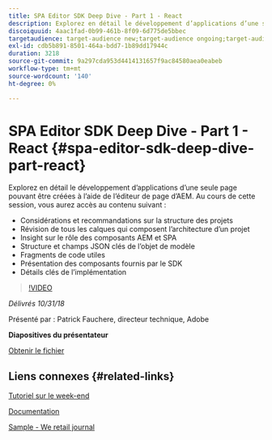 ```yaml
---
title: SPA Editor SDK Deep Dive - Part 1 - React
description: Explorez en détail le développement d’applications d’une seule page pouvant être créées à l’aide de l’éditeur de page d’AEM.
discoiquuid: 4aac1fad-0b99-461b-8f09-6d775de5bbec
targetaudience: target-audience new;target-audience ongoing;target-audience upgrader
exl-id: cdb5b891-8501-464a-bdd7-1b89dd17944c
duration: 3218
source-git-commit: 9a297cda953d4414131657f9ac84580aea0eabeb
workflow-type: tm+mt
source-wordcount: '140'
ht-degree: 0%

---
```


# SPA Editor SDK Deep Dive - Part 1 - React {#spa-editor-sdk-deep-dive-part-react}

Explorez en détail le développement d’applications d’une seule page pouvant être créées à l’aide de l’éditeur de page d’AEM. Au cours de cette session, vous aurez accès au contenu suivant :

* Considérations et recommandations sur la structure des projets
* Révision de tous les calques qui composent l’architecture d’un projet
* Insight sur le rôle des composants AEM et SPA
* Structure et champs JSON clés de l’objet de modèle
* Fragments de code utiles
* Présentation des composants fournis par le SDK
* Détails clés de l’implémentation

>[!VIDEO](https://video.tv.adobe.com/v/25194/?quality=9)

*Délivrés 10/31/18*

Présenté par : Patrick Fauchere, directeur technique, Adobe

**Diapositives du présentateur**

[Obtenir le fichier](assets/aem-gems-spa-editordeepdive-react-10312018.pdf)

## Liens connexes {#related-links}

[Tutoriel sur le week-end](https://experienceleague.adobe.com/docs/experience-manager-learn/getting-started-wknd-tutorial-develop/overview.html?lang=fr)

[Documentation](https://helpx.adobe.com/fr/experience-manager/6-4/sites/developing/using/spa-overview.html)

[Sample - We retail journal](https://github.com/adobe/aem-sample-we-retail-journal)

<!--
[Get back to the Overview](https://helpx.adobe.com/fr/experience-manager/kt/eseminars/gems/aem-index.html)
-->
